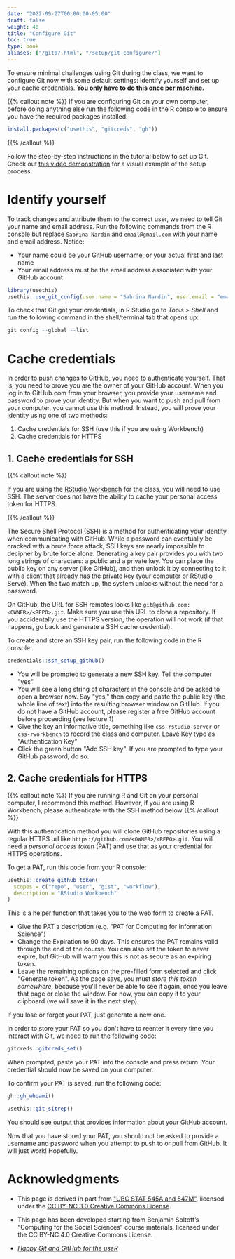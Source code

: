 ```yaml
---
date: "2022-09-27T00:00:00-05:00"
draft: false
weight: 40
title: "Configure Git"
toc: true
type: book
aliases: ["/git07.html", "/setup/git-configure/"]
---
```




To ensure minimal challenges using Git during the class, we want to configure Git now with some default settings: identify yourself and set up your cache credentials. **You only have to do this once per machine.**


{{% callout note %}}
If you are configuring Git on your own computer, before doing anything else run the following code in the R console to ensure you have the required packages installed:
```r
install.packages(c("usethis", "gitcreds", "gh"))
```
{{% /callout %}}

Follow the step-by-step instructions in the tutorial below to set up Git. Check out [this video demonstration](https://drive.google.com/file/d/1O_uiyzVHKJOfGxaEDZ3TWWwkUm2qZpl-/view?usp=sharing) for a visual example of the setup process.


# Identify yourself

To track changes and attribute them to the correct user, we need to tell Git your name and email address. Run the following commands from the R console but replace `Sabrina Nardin` and `email@gmail.com` with your name and email address. Notice:
* Your name could be your GitHub username, or your actual first and last name
* Your email address must be the email address associated with your GitHub account

```r
library(usethis)
usethis::use_git_config(user.name = "Sabrina Nardin", user.email = "email@gmail.com")
```

To check that Git got your credentials, in R Studio go to *Tools > Shell* and run the following command in the shell/terminal tab that opens up:

```r
git config --global --list
```


# Cache credentials

In order to push changes to GitHub, you need to authenticate yourself. That is, you need to prove you are the owner of your GitHub account. When you log in to GitHub.com from your browser, you provide your username and password to prove your identity. But when you want to push and pull from your computer, you cannot use this method. Instead, you will prove your identity using one of two methods:
1. Cache credentials for SSH (use this if you are using Workbench)
2. Cache credentials for HTTPS


## 1. Cache credentials for SSH

{{% callout note %}}

If you are using the [RStudio Workbench](/setup/r-server/) for the class, you will need to use SSH. The server does not have the ability to cache your personal access token for HTTPS.

{{% /callout %}}

The Secure Shell Protocol (SSH) is a method for authenticating your identity when communicating with GitHub. While a password can eventually be cracked with a brute force attack, SSH keys are nearly impossible to decipher by brute force alone. Generating a key pair provides you with two long strings of characters: a public and a private key. You can place the public key on any server (like GitHub), and then unlock it by connecting to it with a client that already has the private key (your computer or RStudio Serve). When the two match up, the system unlocks without the need for a password.

On GitHub, the URL for SSH remotes looks like `git@github.com:<OWNER>/<REPO>.git`. Make sure you use this URL to clone a repository. If you accidentally use the HTTPS version, the operation will not work (if that happens, go back and generate a SSH cache credential).

To create and store an SSH key pair, run the following code in the R console:

```r
credentials::ssh_setup_github()
```

<!--
new line of command cis-ds
```r credentials::ssh_keygen() ```
-->

* You will be prompted to generate a new SSH key. Tell the computer "yes"
* You will see a long string of characters in the console and be asked to open a browser now. Say "yes," then copy and paste the public key (the whole line of text) into the resulting browser window on GitHub. If you do not have a GitHub account, please register a free GitHub account before proceeding (see lecture 1)
* Give the key an informative title, something like `css-rstudio-server` or `css-rworkbench` to record the class and computer. Leave Key type as "Authentication Key" 
* Click the green button "Add SSH key". If you are prompted to type your GitHub password, do so.


## 2. Cache credentials for HTTPS

{{% callout note %}}
If you are running R and Git on your personal computer, I recommend this method. However, if you are using R Workbench, please authenticate with the SSH method below
{{% /callout %}}

With this authentication method you will clone GitHub repositories using a regular HTTPS url like `https://github.com/<OWNER>/<REPO>.git`. You will need a *personal access token* (PAT) and use that as your credential for HTTPS operations.

To get a PAT, run this code from your R console:

```r
usethis::create_github_token(
  scopes = c("repo", "user", "gist", "workflow"),
  description = "RStudio Workbench"
)
```

This is a helper function that takes you to the web form to create a PAT.

- Give the PAT a description (e.g. "PAT for Computing for Information Science")
- Change the Expiration to 90 days. This ensures the PAT remains valid through the end of the course. You can also set the token to never expire, but GitHub will warn you this is not as secure as an expiring token.
- Leave the remaining options on the pre-filled form selected and click "Generate token". As the page says, you must *store this token somewhere*, because you'll never be able to see it again, once you leave that page or close the window. For now, you can copy it to your clipboard (we will save it in the next step).

If you lose or forget your PAT, just generate a new one.

In order to store your PAT so you don't have to reenter it every time you interact with Git, we need to run the following code:

```r
gitcreds::gitcreds_set()
```

When prompted, paste your PAT into the console and press return. Your credential should now be saved on your computer.

To confirm your PAT is saved, run the following code:

```r
gh::gh_whoami()

usethis::git_sitrep()
```

You should see output that provides information about your GitHub account.

Now that you have stored your PAT, you should not be asked to provide a username and password when you attempt to push to or pull from GitHub. It will just work! Hopefully.


# Acknowledgments


* This page is derived in part from ["UBC STAT 545A and 547M"](http://stat545.com), licensed under the [CC BY-NC 3.0 Creative Commons License](https://creativecommons.org/licenses/by-nc/3.0/).

* This page has been developed starting from Benjamin Soltoff’s “Computing for the Social Sciences” course materials, licensed under the CC BY-NC 4.0 Creative Commons License.
* [*Happy Git and GitHub for the useR*](https://happygitwithr.com/)


<!-- MORE ON CACHE CREDENTIALS 


## Why cache credentials?

As you have probably gathered by now, it will be annoying to enter your username and password each time you push changes to GitHub. It may even discourage you from pushing as frequently as you should. By storing your credentials on the computer, you won't have to authenticate yourself manually each time you push to GitHub, and your credentials will be stored in a secure manner.

{{% callout note %}}

As of January 2019, if you install Git using [these instructions](/setup/git/), it is possible that Git will use a credential helper provided by your operating system. That is, you may not need to do anything special in order to cache your GitHub username and password. Specifically, if you are on macOS or Windows, don’t do anything described here until you have actual proof that it’s necessary, i.e. that you have experienced repeated challenges for your username and password when attempting to push/pull to GitHub.

{{% /callout %}}

## Get a test repository

You need a functioning test Git repository. One that exists locally and remotely on GitHub, with the local repo tracking the remote. If you just setup [Git with GitHub](/setup/github/), you have a test repository. If you setup [Git to work within RStudio](/setup/git-with-rstudio/), you have a test repository. If you already deleted those repositories, set one of them back up again.

You may proceed when

* You have a test repo.
* You know where it lives on your local computer. Example:
    * `/home/benjamin/Github/myrepo`
* You know where it lives on GitHub. Example:
    * `https://github.com/bensoltoff/myrepo`
* You know local is tracking remote. In a [shell](/setup/shell/) with working directory set to the local Git repo, enter these commands:

```
benjamin-laptop:Github benjamin $ git remote -v
origin  https://github.com/bensoltoff/myrepo (fetch)
origin  https://github.com/bensoltoff/myrepo (push)

benjamin-laptop:Github benjamin $ git branch -vv
* main b8e03e3 [origin/main] line added locally
```

We want to see that fetch and push are set to remote URLs that point to your GitHub repo. We also want to see that your local main branch has your GitHub main branch as upstream remote. Gibberish? Just check that your output looks similar to this.

## Verify Git is up-to-date

In a shell, enter `git --version` and verify that you have 1.7.10 or newer. If you don't, update Git.

## Turn on the credential helper

### Windows

In the shell, enter `git config --global credential.helper wincred`

### Mac

Find out if the credential helper is already installed. In the shell, enter `git credential-osxkeychain`. You should see something like this: `Usage: git credential-osxkeychain <get|store|erase>`. If you do not, follow step 2 on the [GitHub help page](https://help.github.com/articles/caching-your-github-password-in-git/#platform-mac).

Once you’ve confirmed you have the credential helper, enter `git config --global credential.helper osxkeychain`.

### Linux

In the shell, enter `git config --global credential.helper 'cache --timeout=10000000'` to store your password for ten million seconds (that's roughly 16 weeks).

## Trigger a username/password challenge

Change a file in your local repo and commit it. Do that however you wish. Here are shell commands that will work:

```
echo "adding a line" >> README.md
git add -A
git commit -m "A commit from my local computer"
```

Now push!

```
git push -u origin main
```

One last time you will be asked for your username and password, which hopefully will be cached.

Now push AGAIN.

```
git push
```

You should NOT be asked for your username and password, instead you should see `Everything up-to-date`.

Rejoice and close the shell. From now on your "Push" button in RStudio will just work.

## More options: SSH

Secure Shell (SSH) is an alternative method for authenticating trusted computers without using a password. There are some benefits to this approach over HTTPS, however it is generally more complicated to initially set up. If you wish to use this approach, see [here](https://help.github.com/articles/generating-an-ssh-key/) for instructions on generating an SSH key and pairing it with your GitHub account.

## Acknowledgments


* This page is derived in part from ["UBC STAT 545A and 547M"](http://stat545.com), licensed under the [CC BY-NC 3.0 Creative Commons License](https://creativecommons.org/licenses/by-nc/3.0/).
* ["Chapter 10: Cache credentials for HTTPS" from Happy Git and GitHub for the useR](https://happygitwithr.com/credential-caching.html)

-->
